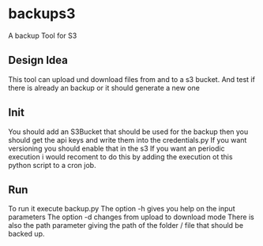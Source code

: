 # backups3
A backup Tool for S3
## Design Idea
This tool can upload und download files from and to a s3 bucket.
And test if there is already an backup or it should generate a new one
## Init
You should add an S3Bucket that should be used for the backup
then you should get the api keys and write them into the credentials.py
If you want versioning you should enable that in the s3
If you want an periodic execution i would recoment to do this by adding the execution ot this python script to a cron job.
## Run
To run it execute backup.py
The option -h gives you help on the input parameters
The option -d changes from upload to download mode
There is also the path parameter giving the path of the folder / file that should be backed up.
